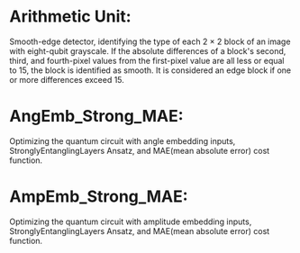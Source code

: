 # Arithmetic Unit:
Smooth-edge detector, identifying the type of each 2 × 2 block of an image with eight-qubit grayscale. If the absolute differences of a block's second, third, and fourth-pixel values from the first-pixel value are all less or equal to 15, the block is identified as smooth. It is considered an edge block if one or more differences exceed 15.

# AngEmb_Strong_MAE: 
Optimizing the quantum circuit with angle embedding inputs, StronglyEntanglingLayers Ansatz, and MAE(mean absolute error) cost function.

# AmpEmb_Strong_MAE: 
Optimizing the quantum circuit with amplitude embedding inputs, StronglyEntanglingLayers Ansatz, and MAE(mean absolute error) cost function.
